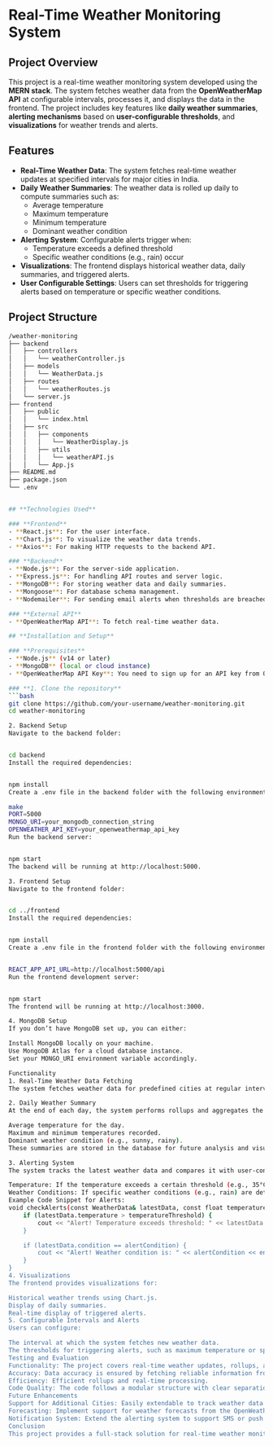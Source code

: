 # **Real-Time Weather Monitoring System**

## **Project Overview**
This project is a real-time weather monitoring system developed using the **MERN stack**. The system fetches weather data from the **OpenWeatherMap API** at configurable intervals, processes it, and displays the data in the frontend. The project includes key features like **daily weather summaries**, **alerting mechanisms** based on **user-configurable thresholds**, and **visualizations** for weather trends and alerts.

## **Features**
- **Real-Time Weather Data**: The system fetches real-time weather updates at specified intervals for major cities in India.
- **Daily Weather Summaries**: The weather data is rolled up daily to compute summaries such as:
  - Average temperature
  - Maximum temperature
  - Minimum temperature
  - Dominant weather condition
- **Alerting System**: Configurable alerts trigger when:
  - Temperature exceeds a defined threshold
  - Specific weather conditions (e.g., rain) occur
- **Visualizations**: The frontend displays historical weather data, daily summaries, and triggered alerts.
- **User Configurable Settings**: Users can set thresholds for triggering alerts based on temperature or specific weather conditions.

## **Project Structure**

```bash
/weather-monitoring
├── backend
│   ├── controllers
│   │   └── weatherController.js
│   ├── models
│   │   └── WeatherData.js
│   ├── routes
│   │   └── weatherRoutes.js
│   └── server.js
├── frontend
│   ├── public
│   │   └── index.html
│   ├── src
│   │   ├── components
│   │   │   └── WeatherDisplay.js
│   │   ├── utils
│   │   │   └── weatherAPI.js
│   │   └── App.js
├── README.md
├── package.json
└── .env


## **Technologies Used**

### **Frontend**
- **React.js**: For the user interface.
- **Chart.js**: To visualize the weather data trends.
- **Axios**: For making HTTP requests to the backend API.

### **Backend**
- **Node.js**: For the server-side application.
- **Express.js**: For handling API routes and server logic.
- **MongoDB**: For storing weather data and daily summaries.
- **Mongoose**: For database schema management.
- **Nodemailer**: For sending email alerts when thresholds are breached.

### **External API**
- **OpenWeatherMap API**: To fetch real-time weather data.

## **Installation and Setup**

### **Prerequisites**
- **Node.js** (v14 or later)
- **MongoDB** (local or cloud instance)
- **OpenWeatherMap API Key**: You need to sign up for an API key from OpenWeatherMap.

### **1. Clone the repository**
```bash
git clone https://github.com/your-username/weather-monitoring.git
cd weather-monitoring

2. Backend Setup
Navigate to the backend folder:


cd backend
Install the required dependencies:


npm install
Create a .env file in the backend folder with the following environment variables:

make
PORT=5000
MONGO_URI=your_mongodb_connection_string
OPENWEATHER_API_KEY=your_openweathermap_api_key
Run the backend server:


npm start
The backend will be running at http://localhost:5000.

3. Frontend Setup
Navigate to the frontend folder:


cd ../frontend
Install the required dependencies:


npm install
Create a .env file in the frontend folder with the following environment variables:


REACT_APP_API_URL=http://localhost:5000/api
Run the frontend development server:


npm start
The frontend will be running at http://localhost:3000.

4. MongoDB Setup
If you don’t have MongoDB set up, you can either:

Install MongoDB locally on your machine.
Use MongoDB Atlas for a cloud database instance.
Set your MONGO_URI environment variable accordingly.

Functionality
1. Real-Time Weather Data Fetching
The system fetches weather data for predefined cities at regular intervals (configurable, e.g., every 5 minutes) using the OpenWeatherMap API. This data is stored in the MongoDB database and displayed in the frontend.

2. Daily Weather Summary
At the end of each day, the system performs rollups and aggregates the weather data into daily summaries, including:

Average temperature for the day.
Maximum and minimum temperatures recorded.
Dominant weather condition (e.g., sunny, rainy).
These summaries are stored in the database for future analysis and visualizations.

3. Alerting System
The system tracks the latest weather data and compares it with user-configurable thresholds. Users can set alerts for:

Temperature: If the temperature exceeds a certain threshold (e.g., 35°C).
Weather Conditions: If specific weather conditions (e.g., rain) are detected.
Example Code Snippet for Alerts:
void checkAlerts(const WeatherData& latestData, const float temperatureThreshold, const string& alertCondition) {
    if (latestData.temperature > temperatureThreshold) {
        cout << "Alert! Temperature exceeds threshold: " << latestData.temperature << "°C" << endl;
    }

    if (latestData.condition == alertCondition) {
        cout << "Alert! Weather condition is: " << alertCondition << endl;
    }
}
4. Visualizations
The frontend provides visualizations for:

Historical weather trends using Chart.js.
Display of daily summaries.
Real-time display of triggered alerts.
5. Configurable Intervals and Alerts
Users can configure:

The interval at which the system fetches new weather data.
The thresholds for triggering alerts, such as maximum temperature or specific weather conditions.
Testing and Evaluation
Functionality: The project covers real-time weather updates, rollups, alerting, and visualization.
Accuracy: Data accuracy is ensured by fetching reliable information from OpenWeatherMap and properly processing it.
Efficiency: Efficient rollups and real-time processing.
Code Quality: The code follows a modular structure with clear separation of concerns.
Future Enhancements
Support for Additional Cities: Easily extendable to track weather data from more cities.
Forecasting: Implement support for weather forecasts from the OpenWeatherMap API.
Notification System: Extend the alerting system to support SMS or push notifications.
Conclusion
This project provides a full-stack solution for real-time weather monitoring with key features like data rollups, alerts, and visualizations. By following the setup instructions, you can run the application locally and customize it to your needs.
